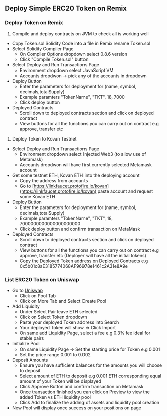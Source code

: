 ## Deploy Simple ERC20 Token on Remix

### Deploy Token on Remix 

1. Compile and deploy contracts on JVM to check all is working well 

- Copy Token.sol Solidity Code into a file in Remix rename Token.sol
- Select Solidity Compiler Page
  - On Compiler Options dropdown select 0.8.6 version
  - Click "Compile Token.sol" button
- Select Deploy and Run Transactions Page
  - Environment dropdown select JavaScript VM
  - Accounts dropdwon -> pick any of the accounts in dropdown
- Deploy Button
  - Enter the parameters for deployment for (name, symbol, decimals,totalSupply) 
  - Example paramters "TokenName", "TKT", 18, 7000
  - Click deploy button
- Deployed Contracts
  - Scroll down to deployed contracts section and click on deployed contract
  - View buttons for all the functions you can carry out on contract e.g approve, transfer etc

1. Deploy Token to Kovan Testnet

- Select Deploy and Run Transactions Page
  - Environment dropdown select Injected Web3 (to allow use of Metamask)
  - Accounts dropdwon will have first currently selected Metamask account
- Get some testnet ETH, Kovan ETH into the deploying account 
  - Copy the address from accounts 
  - Go to [https://linkfaucet.protofire.io/kovan](https://linkfaucet.protofire.io/kovan) paste account and request some Kovan ETH
- Deploy Button
  - Enter the parameters for deployment for (name, symbol, decimals,totalSupply) 
  - Example paramters "TokenName", "TKT", 18, 7000000000000000000000
  - Click deploy button and confirm transaction on MetaMask
- Deployed Contracts
  - Scroll down to deployed contracts section and click on deployed contract
  - View buttons for all the functions you can carry out on contract e.g approve, transfer etc (Deployer will have all the initial tokens)
  - Copy the Deployed Token address on Deployed Contracts e.g 0x5b01c8aE3185774068AF96978e1461c2A31e8A9e

### List ERC20 Token on Uniswap 

- Go to [Uniswap](https://app.uniswap.org/)
  - Click on Pool Tab
  - Click on More Tab and Select Create Pool
- Add Liquidity 
  - Under Select Pair leave ETH selected 
  - Click on Select Token dropdown 
  - Paste your deployed Token address into Search 
  - Your deployed Token will show => Click Import 
  - On same add Liquidity Page, select a fee e.g 0.3% fee ideal for stable pairs
- Initialize Pool 
  - On same Liquidity Page => Set the starting price for Token e.g 0.001
  - Set the price range 0.001 to 0.002
- Deposit Amounts 
  - Ensure you have sufficient balances for the amounts you will choose to deposit 
  - Select amount of ETH to deposit e.g 0.001 ETH corresponding equal amount of your Token will be displayed
  - Click Approve Button and confirm transaction on Metamask
  - Once transaction finished you can click on Preview to view the added Token vs ETH liquidity pool 
  - Click Add to finalize the adding of assets and liquidity pool creation
- New Pool will display once success on your positions on page 

